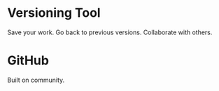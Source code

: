 # Versioning Tool
Save your work.
Go back to previous versions.
Collaborate with others.

# GitHub
Built on community.
